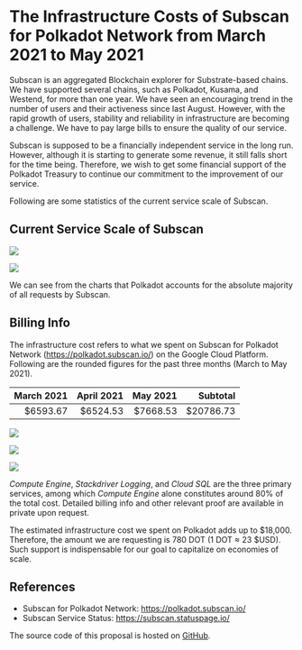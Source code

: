 # The Infrastructure Costs of Subscan for Polkadot Network from March 2021 to May 2021

Subscan is an aggregated Blockchain explorer for Substrate-based chains. We have supported several chains, such as Polkadot, Kusama, and Westend, for more than one year. We have seen an encouraging trend in the number of users and their activeness since last August. However, with the rapid growth of users, stability and reliability in infrastructure are becoming a challenge. We have to pay large bills to ensure the quality of our service.

Subscan is supposed to be a financially independent service in the long run. However, although it is starting to generate some revenue, it still falls short for the time being. Therefore, we wish to get some financial support of the Polkadot Treasury to continue our commitment to the improvement of our service.

Following are some statistics of the current service scale of Subscan.

## Current Service Scale of Subscan

![](subscan-cloudflare.png)

![](subscan-qps-per-network.png)

We can see from the charts that Polkadot accounts for the absolute majority of all requests by Subscan.

## Billing Info

The infrastructure cost refers to what we spent on Subscan for Polkadot Network (<https://polkadot.subscan.io/>) on the Google Cloud Platform. Following are the rounded figures for the past three months (March to May 2021).

| March 2021 | April 2021 | May 2021 |  Subtotal |
| ---------: | ---------: | -------: | --------: |
|   $6593.67 |   $6524.53 | $7668.53 | $20786.73 |

![](cost-table-march.png)

![](cost-table-april.png)

![](cost-table-may.png)

*Compute Engine*, *Stackdriver Logging*, and *Cloud SQL* are the three primary services, among which *Compute Engine* alone constitutes around 80% of the total cost. Detailed billing info and other relevant proof are available in private upon request.

The estimated infrastructure cost we spent on Polkadot adds up to $18,000. Therefore, the amount we are requesting is 780 DOT (1 DOT ≈ 23 $USD). Such support is indispensable for our goal to capitalize on economies of scale.

## References

- Subscan for Polkadot Network: https://polkadot.subscan.io/
- Subscan Service Status: https://subscan.statuspage.io/

The source code of this proposal is hosted on [GitHub](https://github.com/itering/subscan-treasury-proposals/blob/master/infrastructure-costs-2021-march-to-may/polkadot.md).
